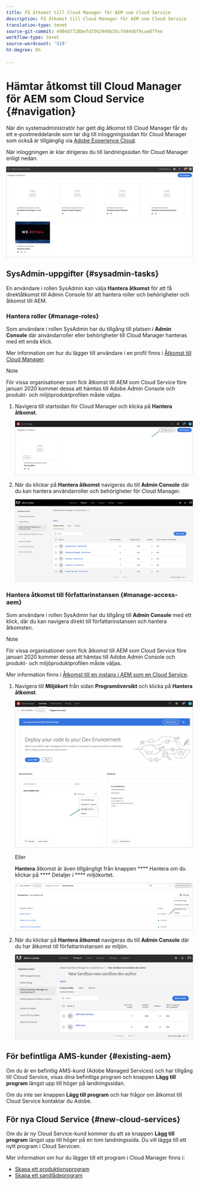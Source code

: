 ```yaml
---
title: Få åtkomst till Cloud Manager för AEM som Cloud Service
description: Få åtkomst till Cloud Manager för AEM som Cloud Service
translation-type: tm+mt
source-git-commit: 4904d7728befd3562940b35c7d44dbf9cae87fee
workflow-type: tm+mt
source-wordcount: '519'
ht-degree: 0%

---
```



# Hämtar åtkomst till Cloud Manager för AEM som Cloud Service {#navigation}

När din systemadministratör har gett dig åtkomst till Cloud Manager får du ett e-postmeddelande som tar dig till inloggningssidan för Cloud Manager som också är tillgänglig via [Adobe Experience Cloud](https://my.cloudmanager.adobe.com/).

När inloggningen är klar dirigeras du till landningssidan för Cloud Manager enligt nedan.

![](assets/first_timelogin1.png)

## SysAdmin-uppgifter {#sysadmin-tasks}

En användare i rollen SysAdmin kan välja **Hantera åtkomst** för att få direktåtkomst till Admin Console för att hantera roller och behörigheter och åtkomst till AEM.

### Hantera roller {#manage-roles}

Som användare i rollen SysAdmin har du tillgång till platsen i **Admin Console** där användarroller eller behörigheter till Cloud Manager hanteras med ett enda klick.

Mer information om hur du lägger till användare i en profil finns i [Åtkomst till Cloud Manager](https://docs.adobe.com/content/help/en/experience-manager-cloud-service/security/ims-support.html#accessing-cloud-manager).

>[!NOTE]
>För vissa organisationer som fick åtkomst till AEM som Cloud Service före januari 2020 kommer dessa att hämtas till Adobe Admin Console och produkt- och miljöproduktprofilen måste väljas.

1. Navigera till startsidan för Cloud Manager och klicka på **Hantera åtkomst**.

   ![](assets/sys-admin5.png)

1. När du klickar på **Hantera åtkomst** navigeras du till **Admin Console** där du kan hantera användarroller och behörigheter för Cloud Manager.

   ![](assets/sys-admin1.png)

### Hantera åtkomst till författarinstansen {#manage-access-aem}

Som användare i rollen SysAdmin har du tillgång till **Admin Console** med ett klick, där du kan navigera direkt till författarinstansen och hantera åtkomsten.

>[!NOTE]
>För vissa organisationer som fick åtkomst till AEM som Cloud Service före januari 2020 kommer dessa att hämtas till Adobe Admin Console och produkt- och miljöproduktprofilen måste väljas.

Mer information finns i [Åtkomst till en instans i AEM som en Cloud Service](https://docs.adobe.com/content/help/en/experience-manager-cloud-service/security/ims-support.html#accessing-instance-cloud-service).

1. Navigera till **Miljökort** från sidan **Programöversikt** och klicka på **Hantera åtkomst**.

   ![](assets/sys-admin6.png)

   Eller

   **Hantera** åtkomst är även tillgängligt från knappen  **** Hantera om du klickar på  **** Detaljer i  **** miljökortet.

   ![](assets/sys-admin4.png)

1. När du klickar på **Hantera åtkomst** navigeras du till **Admin Console** där du har åtkomst till författarinstansen av miljön.

   ![](assets/sys-admin-2.png)

## För befintliga AMS-kunder {#existing-aem}

Om du är en befintlig AMS-kund (Adobe Managed Services) och har tillgång till Cloud Service, visas dina befintliga program och knappen **Lägg till program** längst upp till höger på landningssidan.

Om du inte ser knappen **Lägg till program** och har frågor om åtkomst till Cloud Service kontaktar du Adobe.

## För nya Cloud Service {#new-cloud-services}

Om du är ny Cloud Service-kund kommer du att se knappen **Lägg till program** längst upp till höger på en tom landningssida. Du vill lägga till ett nytt program i Cloud Servicen.

Mer information om hur du lägger till ett program i Cloud Manager finns i:
* [Skapa ett produktionsprogram](/help/onboarding/getting-access-to-aem-in-cloud/creating-production-program.md)
* [Skapa ett sandlådeprogram](/help/onboarding/getting-access-to-aem-in-cloud/creating-sandbox-program.md)
